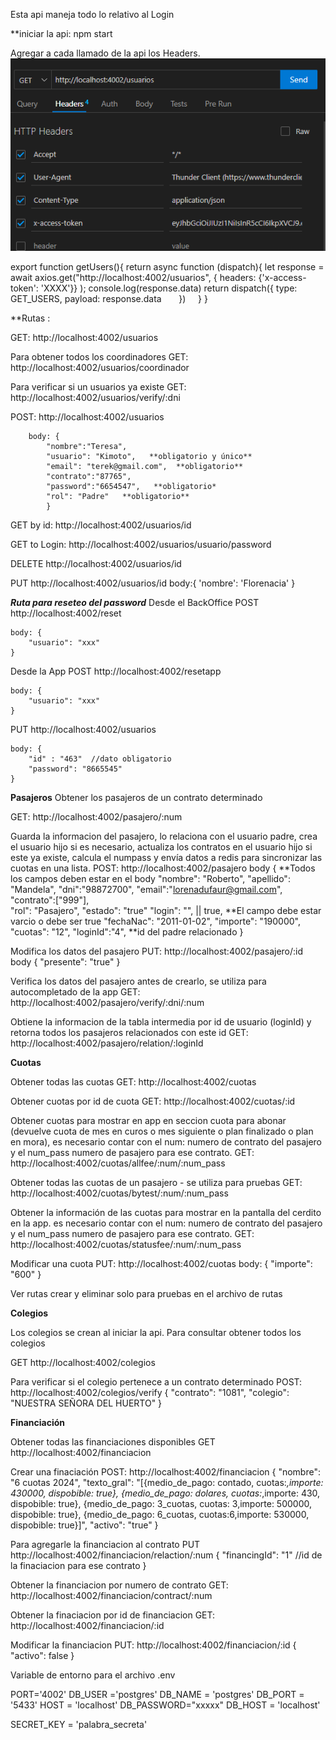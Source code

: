 Esta api maneja todo lo relativo al Login


**iniciar la api: npm start


Agregar a cada llamado de la api los Headers. 
![Alt text](image.png)

export function getUsers(){
    return async function (dispatch){
        let response = await axios.get("http://localhost:4002/usuarios", {
            headers: {'x-access-token': 'XXXX'}} );
        console.log(response.data)
        return dispatch({
            type: GET_USERS,
            payload: response.data
        })
    }
}


**Rutas :


GET: http://localhost:4002/usuarios 


Para obtener todos los coordinadores
GET: http://localhost:4002/usuarios/coordinador


Para verificar si un usuarios ya existe 
GET: http://localhost:4002/usuarios/verify/:dni


POST: http://localhost:4002/usuarios 


        body: {
            "nombre":"Teresa",
            "usuario": "Kimoto",   **obligatorio y único**
            "email": "terek@gmail.com",  **obligatorio**
            "contrato":"87765",
            "password":"6654547",   **obligatorio*
            "rol": "Padre"   **obligatorio**
            }


GET by id: http://localhost:4002/usuarios/id


GET to Login: http://localhost:4002/usuarios/usuario/password

DELETE http://localhost:4002/usuarios/id

PUT http://localhost:4002/usuarios/id
    body:{
        'nombre': 'Florenacia'
    }


***Ruta para reseteo del password***
Desde el BackOffice
POST http://localhost:4002/reset

    body: { 
        "usuario": "xxx"
    }

Desde la App
POST http://localhost:4002/resetapp

    body: { 
        "usuario": "xxx"
    }

PUT http://localhost:4002/usuarios

    body: { 
        "id" : "463"  //dato obligatorio
        "password": "8665545"
    }


**Pasajeros**
Obtener los pasajeros de un contrato determinado

GET: http://localhost:4002/pasajero/:num

Guarda la informacion del pasajero, lo relaciona con el usuario padre, crea el usuario hijo si es necesario, actualiza los contratos en el usuario hijo si este ya existe, calcula el numpass y envía datos a redis para sincronizar las cuotas en una lista.
POST: http://localhost:4002/pasajero
    body {  **Todos los campos deben estar en el body
  "nombre": "Roberto",
  "apellido": "Mandela",
  "dni":"98872700", 
  "email":"lorenadufaur@gmail.com",
  "contrato":["999"],   
  "rol": "Pasajero",
  "estado": "true"
  "login": "", || true, **El campo debe estar varcio o debe ser true
  "fechaNac": "2011-01-02",
  "importe": "190000",
  "cuotas": "12",
  "loginId":"4",   **id del padre relacionado
    }

Modifica los datos del pasajero
PUT: http://localhost:4002/pasajero/:id   
    body {
        "presente": "true"
    }

Verifica los datos del pasajero antes de crearlo, se utiliza para autocompletado de la app
GET: http://localhost:4002/pasajero/verify/:dni/:num
    

Obtiene la informacion de la tabla intermedia por id de usuario (loginId) y retorna todos los pasajeros relacionados con este id
GET: http://localhost:4002/pasajero/relation/:loginId

**Cuotas**

Obtener todas las cuotas
GET: http://localhost:4002/cuotas


Obtener cuotas por id de cuota
GET: http://localhost:4002/cuotas/:id


Obtener cuotas para mostrar en app en seccion cuota para abonar (devuelve cuota de mes en curos o mes siguiente o plan finalizado o plan en mora), es necesario contar con el num: numero de contrato del pasajero y el num_pass numero de pasajero para ese contrato. 
GET: http://localhost:4002/cuotas/allfee/:num/:num_pass


Obtener todas las cuotas de un pasajero - se utiliza para pruebas
GET: http://localhost:4002/cuotas/bytest/:num/:num_pass

Obtener la información de las cuotas para mostrar en la pantalla del cerdito en la app. es necesario contar con el num: numero de contrato del pasajero y el num_pass numero de pasajero para ese contrato. 
GET: http://localhost:4002/cuotas/statusfee/:num/:num_pass


Modificar una cuota
PUT: http://localhost:4002/cuotas
body: {
    "importe": "600"
}

Ver rutas crear y eliminar solo para pruebas en el archivo de rutas

**Colegios**

Los colegios se crean al iniciar la api.
Para consultar obtener todos los colegios

GET http://localhost:4002/colegios


Para verificar si el colegio pertenece a un contrato determinado
POST: http://localhost:4002/colegios/verify
{
  "contrato": "1081",
  "colegio": "NUESTRA SEÑORA DEL HUERTO"
}

**Financiación**

Obtener todas las financiaciones disponibles
GET http://localhost:4002/financiacion


Crear una finaciación
POST: http://localhost:4002/financiacion
{
  "nombre": "6 cuotas 2024",
  "texto_gral": "[{medio_de_pago: contado, cuotas:*,importe: 430000, dispobible: true}, {medio_de_pago: dolares, cuotas:*,importe: 430, dispobible: true}, {medio_de_pago: 3_cuotas, cuotas: 3,importe: 500000, dispobible: true}, {medio_de_pago: 6_cuotas, cuotas:6,importe: 530000, dispobible: true}]",
  "activo": "true"
}


Para agregarle la financiacion al contrato
PUT http://localhost:4002/financiacion/relaction/:num
{
    "financingId": "1" //id de la finaciacion para ese contrato
}


Obtener la financiacion por numero de contrato
GET: http://localhost:4002/financiacion/contract/:num


Obtener la finaciacion por id de financiacion
GET: http://localhost:4002/financiacion/:id


Modificar la financiacion
PUT: http://localhost:4002/financiacion/:id
{
    "activo": false
}

Variable de entorno para el archivo .env


PORT='4002'
DB_USER ='postgres'
DB_NAME = 'postgres'
DB_PORT = '5433'
HOST = 'localhost'
DB_PASSWORD="xxxxx"
DB_HOST = 'localhost'

SECRET_KEY = 'palabra_secreta'


